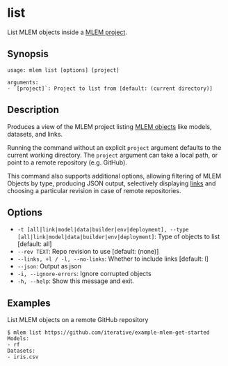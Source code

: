 # list

List MLEM objects inside a [MLEM project](/doc/user-guide/project-structure).

## Synopsis

```usage
usage: mlem list [options] [project]

arguments:
- `[project]`: Project to list from [default: (current directory)]
```

## Description

Produces a view of the MLEM project listing
[MLEM objects](/doc/user-guide/basic-concepts#mlem-objects) like models,
datasets, and links.

Running the command without an explicit `project` argument defaults to the
current working directory. The `project` argument can take a local path, or
point to a remote repository (e.g. GitHub).

This command also supports additional options, allowing filtering of MLEM
Objects by type, producing JSON output, selectively displaying
[links](/doc/user-guide/linking) and choosing a particular revision in case of
remote repositories.

## Options

- `-t [all|link|model|data|builder|env|deployment], --type
  [all|link|model|data|builder|env|deployment]`: Type of objects to list
  [default: all]
- `--rev TEXT`: Repo revision to use [default: (none)]
- `--links, +l / -l, --no-links`: Whether to include links [default: l]
- `--json`: Output as json
- `-i, --ignore-errors`: Ignore corrupted objects
- `-h, --help`: Show this message and exit.

## Examples

List MLEM objects on a remote GitHub repository

```cli
$ mlem list https://github.com/iterative/example-mlem-get-started
Models:
- rf
Datasets:
- iris.csv
```
